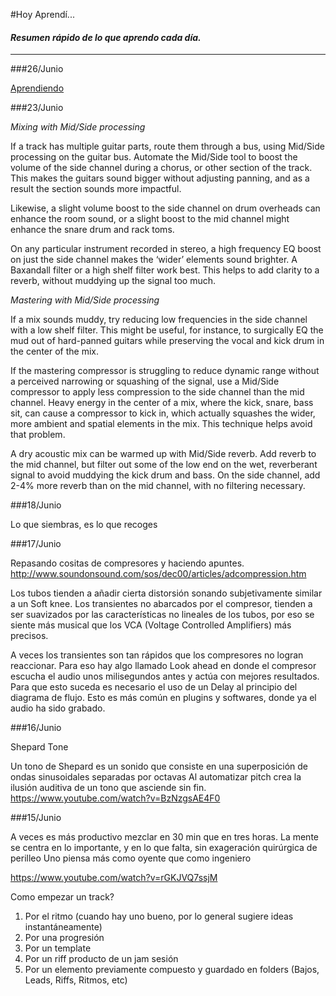 #Hoy Aprendí...   

#### *Resumen rápido de lo que aprendo cada día.*
----------------


###26/Junio 

[Aprendiendo](http://vimeo.com/97549389)  

###23/Junio  

*Mixing with Mid/Side processing*

If a track has multiple guitar parts, route them through a bus, using Mid/Side processing on the guitar bus. Automate the Mid/Side tool to boost the volume of the side channel during a chorus, or other section of the track. This makes the guitars sound bigger without adjusting panning, and as a result the section sounds more impactful.  

Likewise, a slight volume boost to the side channel on drum overheads can enhance the room sound, or a slight boost to the mid channel might enhance the snare drum and rack toms.   

On any particular instrument recorded in stereo, a high frequency EQ boost on just the side channel makes the ‘wider’ elements sound brighter. A Baxandall filter or a high shelf filter work best. This helps to add clarity to a reverb, without muddying up the signal too much.   
  

*Mastering with Mid/Side processing*

If a mix sounds muddy, try reducing low frequencies in the side channel with a low shelf filter. This might be useful, for instance, to surgically EQ the mud out of hard-panned guitars while preserving the vocal and kick drum in the center of the mix.

If the mastering compressor is struggling to reduce dynamic range without a perceived narrowing or squashing of the signal, use a Mid/Side compressor to apply less compression to the side channel than the mid channel. Heavy energy in the center of a mix, where the kick, snare, bass sit, can cause a compressor to kick in, which actually squashes the wider, more ambient and spatial elements in the mix. This technique helps avoid that problem.    

A dry acoustic mix can be warmed up with Mid/Side reverb. Add reverb to the mid channel, but filter out some of the low end on the wet, reverberant signal to avoid muddying the kick drum and bass. On the side channel, add 2-4% more reverb than on the mid channel, with no filtering necessary.   


###18/Junio    

Lo que siembras, es lo que recoges 


###17/Junio  

Repasando cositas de compresores y haciendo apuntes.  
http://www.soundonsound.com/sos/dec00/articles/adcompression.htm  


Los tubos tienden a añadir cierta distorsión  sonando subjetivamente similar a un Soft knee. Los transientes no abarcados por el compresor, tienden a ser suavizados por las características no lineales de los tubos, por eso se siente más musical que los VCA (Voltage Controlled Amplifiers) más precisos.   

A veces los transientes son tan rápidos que los compresores no logran reaccionar. Para eso hay algo llamado Look ahead en donde el compresor escucha el audio unos milisegundos antes y actúa con mejores resultados.  Para que esto suceda es necesario el uso de un Delay al principio del diagrama de flujo.  Esto es más común en plugins y softwares, donde ya el audio ha sido grabado.



###16/Junio  

Shepard Tone    

Un tono de Shepard es un sonido que consiste en una superposición de ondas sinusoidales separadas por octavas Al automatizar  pitch crea la ilusión auditiva de un tono que asciende sin fin.  
https://www.youtube.com/watch?v=BzNzgsAE4F0   


###15/Junio    

A veces es más productivo mezclar en 30 min que en tres horas.
La mente se centra en lo importante, y en lo que falta, sin exageración quirúrgica de perilleo 
Uno piensa más como oyente que como ingeniero      

https://www.youtube.com/watch?v=rGKJVQ7ssjM   

Como empezar un track?   

1.	Por el ritmo  (cuando hay uno bueno, por lo general sugiere ideas  instantáneamente)  
2.	Por una progresión      
3.	Por un template       
4.	Por un riff producto de un jam sesión      
5.	Por un elemento previamente compuesto y guardado en folders (Bajos, Leads, Riffs, Ritmos, etc)      



